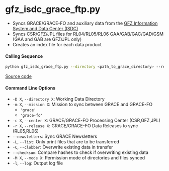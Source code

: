 gfz_isdc_grace_ftp.py
=====================

- Syncs GRACE/GRACE-FO and auxiliary data from the [GFZ Information System and Data Center (ISDC)](http://isdc.gfz-potsdam.de/grace-isdc/)
- Syncs CSR/GFZ/JPL files for RL04/RL05/RL06 GAA/GAB/GAC/GAD/GSM (GAA and GAB are GFZ/JPL only)
- Creates an index file for each data product

#### Calling Sequence
```bash
python gfz_isdc_grace_ftp.py --directory <path_to_grace_directory> --release RL06
```
[Source code](https://github.com/tsutterley/read-GRACE-harmonics/blob/main/scripts/gfz_isdc_grace_ftp.py)

#### Command Line Options
- `-D X`, `--directory X`: Working Data Directory
- `-m X`, `--mission X`: Mission to sync between GRACE and GRACE-FO
   * `'grace'`
   * `'grace-fo'`
- `-c X`, `--center X`: GRACE/GRACE-FO Processing Center (CSR,GFZ,JPL)
- `-r X`, `--release X`: GRACE/GRACE-FO Data Releases to sync (RL05,RL06)
- `--newsletters`: Sync GRACE Newsletters
- `-L`, `--list`: Only print files that are to be transferred
- `-C`, `--clobber`: Overwrite existing data in transfer
- `--checksum`: Compare hashes to check if overwriting existing data
- `-M X`, `--mode X`: Permission mode of directories and files synced
- `-l`, `--log`: Output log file
